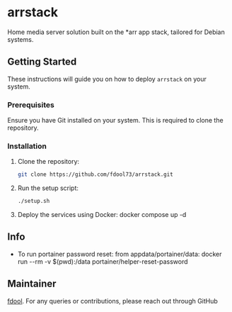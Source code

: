 # arrstack

Home media server solution built on the *arr app stack, tailored for Debian systems.

## Getting Started

These instructions will guide you on how to deploy `arrstack` on your system.

### Prerequisites

Ensure you have Git installed on your system. This is required to clone the repository.

### Installation

1. Clone the repository:
   ```bash
   git clone https://github.com/fdool73/arrstack.git

2. Run the setup script:
   ```bash
   ./setup.sh

3. Deploy the services using Docker:
   docker compose up -d

## Info

- To run portainer password reset: from appdata/portainer/data: docker run --rm -v $(pwd):/data portainer/helper-reset-password

## Maintainer

[fdool](https://github.com/fdool73). For any queries or contributions, please reach out through GitHub
